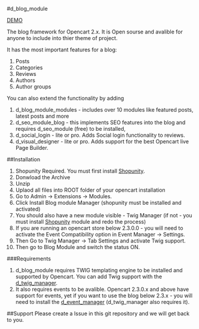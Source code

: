 #d_blog_module

[DEMO](https://dreamvention.myshopunity.com/230/d_blog_module/index.php?route=d_blog_module/category)

The blog framework for Opencart 2.x. It is Open sourse and avalible for anyone to include into thier theme of project. 

It has the most important features for a blog:
1. Posts
2. Categories
3. Reviews
4. Authors
5. Author groups

You can also extend the functionality by adding
1. d_blog_module_modules - includes over 10 modules like featured posts, latest posts and more
2. d_seo_module_blog - this implements SEO features into the blog and requires d_seo_module (free) to be installed,
3. d_social_login - lite or pro. Adds Social login functionality to reviews.
4. d_visual_designer - lite or pro. Adds support for the best Opencart live Page Builder.

##Installation
1. Shopunity Required. You must first install [Shopunity](https://shopunity.net).
2. Donwload the Archive
3. Unzip 
4. Uplaod all files into ROOT folder of your opencart installation
5. Go to Admin -> Extensions -> Modules. 
6. Click Install Blog module Manager (shopunity must be installed and activated)
7. You should also have a new module visible - Twig Manager (if not - you must install [Shopunity](https://shopunity.net) module and redo the process)
8. If you are running an opencart store below 2.3.0.0 - you will need to activate the Event Compatibility option in Event Manager -> Settings.
9. Then Go to Twig Manager -> Tab Settings and activate Twig support.
10. Then go to Blog Module and switch the status ON.

###Requirements
1. d_blog_module requires TWIG templating engine to be installed and supported by Opencart. You can add Twig support with the [d_twig_manager](https://github.com/Dreamvention/2_d_twig_manager).
2. It also requires events to be avalible. Opencart 2.3.0.x and above have support for events, yet if you want to use the blog below 2.3.x - you will need to install the [d_event_manager](https://github.com/Dreamvention/2_d_event_manager) (d_twig_manager also requires it). 

##Support
Please create a Issue in this git repository and we will get back to you.